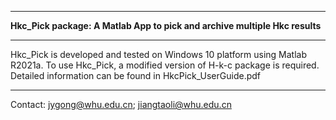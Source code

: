 ***
**Hkc_Pick package: A Matlab App to pick and archive multiple Hkc results**
***
Hkc_Pick is developed and tested on Windows 10 platform using Matlab R2021a.
To use Hkc_Pick, a modified version of H-k-c package is required.
Detailed information can be found in HkcPick_UserGuide.pdf
***
Contact: jygong@whu.edu.cn; jiangtaoli@whu.edu.cn
